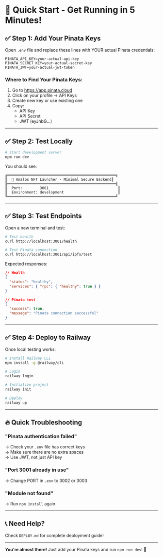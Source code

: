 # 🚀 Quick Start - Get Running in 5 Minutes!

## ✅ **Step 1: Add Your Pinata Keys**

Open `.env` file and replace these lines with YOUR actual Pinata credentials:

```env
PINATA_API_KEY=your-actual-api-key
PINATA_SECRET_KEY=your-actual-secret-key  
PINATA_JWT=your-actual-jwt-token
```

### **Where to Find Your Pinata Keys:**

1. Go to https://app.pinata.cloud
2. Click on your profile → API Keys
3. Create new key or use existing one
4. Copy:
   - API Key
   - API Secret  
   - JWT (eyJhbG...)

---

## ✅ **Step 2: Test Locally**

```bash
# Start development server
npm run dev
```

You should see:
```
╔══════════════════════════════════════════════════╗
║  🚀 Analos NFT Launcher - Minimal Secure Backend║
╠══════════════════════════════════════════════════╣
║  Port:        3001                                ║
║  Environment: development                         ║
╚══════════════════════════════════════════════════╝
```

---

## ✅ **Step 3: Test Endpoints**

Open a new terminal and test:

```bash
# Test health
curl http://localhost:3001/health

# Test Pinata connection
curl http://localhost:3001/api/ipfs/test
```

Expected responses:
```json
// Health
{
  "status": "healthy",
  "services": { "rpc": { "healthy": true } }
}

// Pinata test
{
  "success": true,
  "message": "Pinata connection successful"
}
```

---

## ✅ **Step 4: Deploy to Railway**

Once local testing works:

```bash
# Install Railway CLI
npm install -g @railway/cli

# Login
railway login

# Initialize project
railway init

# Deploy
railway up
```

---

## 🔥 **Quick Troubleshooting**

### **"Pinata authentication failed"**
→ Check your `.env` file has correct keys  
→ Make sure there are no extra spaces  
→ Use JWT, not just API key

### **"Port 3001 already in use"**
→ Change PORT in `.env` to 3002 or 3003

### **"Module not found"**
→ Run `npm install` again

---

## 📞 **Need Help?**

Check `DEPLOY.md` for complete deployment guide!

---

**You're almost there!** Just add your Pinata keys and run `npm run dev`! 🎯

